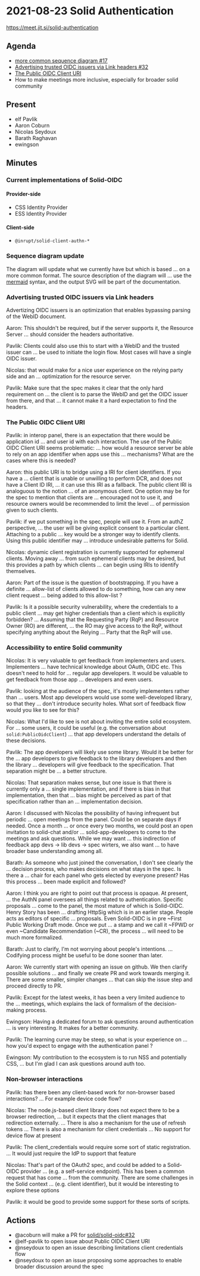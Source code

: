 # 2021-08-23 Solid Authentication

https://meet.jit.si/solid-authentication

## Agenda

* [more common sequence diagram #17](https://github.com/solid/solid-oidc/pull/17)
* [Advertising trusted OIDC issuers via Link headers #32](https://github.com/solid/solid-oidc/issues/32)
* [The Public OIDC Client URI](https://solid.github.io/solid-oidc/#clientids-public-uri)
* How to make meetings more inclusive, especially for broader solid community

## Present

* elf Pavlik
* Aaron Coburn
* Nicolas Seydoux
* Barath Raghavan
* ewingson

## Minutes

### Current implementations of Solid-OIDC

#### Provider-side

- CSS Identity Provider
- ESS Identity Provider

#### Client-side

- `@inrupt/solid-client-authn-*`

### Sequence diagram update

The diagram will update what we currently have but which is based
... on a more common format. The source description of the diagram will
... use the [mermaid](https://mermaid-js.github.io/mermaid/#/) syntax, and the output SVG will be part of the documentation.

### Advertising trusted OIDC issuers via Link headers

Advertizing OIDC issuers is an optimization that enables bypassing parsing of the WebID document.

Aaron: This shouldn't be required, but if the server supports it, the Resource Server
... should consider the headers authoritative.

Pavlik: Clients could also use this to start with a WebID and the trusted issuer can
... be used to initiate the login flow. Most cases will have a single OIDC issuer.

Nicolas: that would make for a nice user experience on the relying party side and an
... optimization for the resource server.

Pavlik: Make sure that the spec makes it clear that the only hard requirement on
... the client is to parse the WebID and get the OIDC issuer from there, and that
... it cannot make it a hard expectation to find the headers.

### The Public OIDC Client URI

Pavlik: in interop panel, there is an expectation that there would be application id
... and user id with each interaction. The use of the Public OIDC Client URI seems problematic:
... how would a resource server be able to rely on an app identifier when apps use this
... mechanisms? What are the cases where this is needed?

Aaron: this public URI is to bridge using a IRI for client identifiers. If you have a
... client that is unable or unwilling to perform DCR, and does not have a Client ID IRI,
... it can use this IRI as a fallback. The public client IRI is analoguous to the notion
... of an anonymous client. One option may be for the spec to mention that clients are
... encouraged not to use it, and resource owners would be recommended to limit the level
... of permission given to such clients.

Pavlik: if we put something in the spec, people will use it. From an authZ perspective,
... the user will be giving explicit consent to a particular client. Attaching to a public
... key would be a stronger way to identify clients. Using this public identifier may
... introduce undesirable patterns for Solid.

Nicolas: dynamic client registration is currently supported for ephemeral clients. Moving away
... from such ephemeral clients may be desired, but this provides a path by which clients
... can begin using IRIs to identify themselves.

Aaron: Part of the issue is the question of bootstrapping. If you have a definite
... allow-list of clients allowed to do something, how can any new client request
... being added to this allow-list ?

Pavlik: Is it a possible security vulnerability, where the credentials to a public client
... may get higher credentials than a client which is explicitly forbidden?
... Assuming that the Requesting Party (RqP) and Resource Owner (RO) are different,
... the RO may give access to the RqP, without specifying anything about the Relying
... Party that the RqP will use.

### Accessibility to entire Solid community

Nicolas: It is very valuable to get feedback from implementers and users. Implementers
... have technical knowledge about OAuth, OIDC etc. This doesn't need to hold for
... regular app developers. It would be valuable to get feedback from those app
... developers and even users.

Pavlik: looking at the audience of the spec, it's mostly implementers rather than
... users. Most app developers would use some well-developed library, so that they
... don't introduce security holes. What sort of feedback flow would you like to see for this?

Nicolas: What I'd like to see is not about inviting the entire solid ecosystem. For
... some users, it could be useful (e.g. the conversation about `solid:PublicOidcClient`)
... that app developers understand the details of these decisions.

Pavlik: The app developers will likely use some library. Would it be better for the
... app developers to give feedback to the library developers and then the library
... developers will give feedback to the specification. That separation might be
... a better structure.

Nicolas: That separation makes sense, but one issue is that there is currently only a
... single implementation, and if there is bias in that implementation, then that
... bias might be perceived as part of that specification rather than an
... implementation decision.

Aaron: I discussed with Nicolas the possibility of having infrequent but periodic
... open meetings from the panel. Could be on separate days if needed. Once a month
... or once every two months, we could post an open invitation to solid-chat and/or
... solid-app-developers to come to the meetings and ask questions. While we may want
... this indirection of feedback app devs -> lib devs -> spec wirters, we also want
... to have broader base understanding among all.

Barath: As someone who just joined the conversation, I don't see clearly the
... decision process, who makes decisions on what stays in the spec. Is there a
... chair for each panel who gets elected by everyone present? Has this process
... been made explicit and followed?

Aaron: I think you are right to point out that process is opaque. At present,
... the AuthN panel oversees all things related to authentication. Specific proposals
... come to the panel, the most mature of which is Solid-OIDC. Henry Story has been
... drafting HttpSig which is in an earlier stage. People acts as editors of specific
... proposals. Even Solid-OIDC is in pre ~First Public Working Draft mode. Once we put
... a stamp and we call it ~FPWD or even ~Candidate Recommendation (~CR), the process
... will need to be much more formalized.

Barath: Just to clarify, I'm not worrying about people's intentions.
... Codifying process might be useful to be done sooner than later.

Aaron: We currently start with opening an issue on github. We then clarify possible solutions
... and finally we create PR and work towards merging it. There are some smaller, simpler changes
... that can skip the issue step and proceed directly to PR.

Pavlik: Except for the latest weeks, it has been a very limited audience to the
... meetings, which explains the lack of formalism of the decision-making process.

Ewingson: Having a dedicated forum to ask questions around authentication
... is very interesting. It makes for a better community.

Pavlik: The learning curve may be steep, so what is your experience on
... how you'd expect to engage with the authentication panel ?

Ewingson: My contribution to the ecosystem is to run NSS and potentially CSS,
... but I'm glad I can ask questions around auth too.

### Non-browser interactions

Pavlik: has there been any client-based work for non-browser based interactions?
... For example device code flow?

Nicolas: The node.js-based client library does not expect there to be a browser redirection,
... but it expects that the client manages that redirection externally.
... There is also a mechanism for the use of refresh tokens
... There is also a mechanism for client credentials
... No support for device flow at present

Pavlik: The client_credentials would require some sort of static registration.
... It would just require the IdP to support that feature

Nicolas: That's part of the OAuth2 spec, and could be added to a Solid-OIDC provider
... (e.g. a self-service endpoint). This has been a common request that has come
... from the community. There are some challenges in the Solid context
... (e.g. client identifier), but it would be interesting to explore these options

Pavlik: it would be good to provide some support for these sorts of scripts.

## Actions

* @acoburn will make a PR for [solid/solid-oidc#32](https://github.com/solid/solid-oidc/issues/32)
* @elf-pavlik to open issue about Public OIDC Client URI
* @nseydoux to open an issue describing limitations client credentials flow
* @nseydoux to open an issue proposing some approaches to enable broader discussion around the spec
